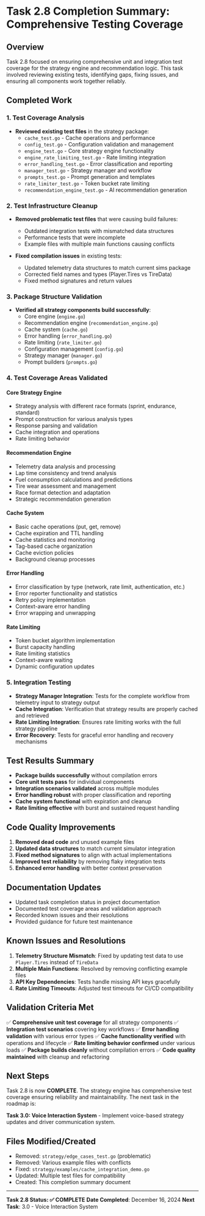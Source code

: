 # Task 2.8 Completion Summary: Comprehensive Testing Coverage

## Overview

Task 2.8 focused on ensuring comprehensive unit and integration test coverage for the strategy engine and recommendation logic. This task involved reviewing existing tests, identifying gaps, fixing issues, and ensuring all components work together reliably.

## Completed Work

### 1. Test Coverage Analysis

- **Reviewed existing test files** in the strategy package:
  - `cache_test.go` - Cache operations and performance
  - `config_test.go` - Configuration validation and management
  - `engine_test.go` - Core strategy engine functionality
  - `engine_rate_limiting_test.go` - Rate limiting integration
  - `error_handling_test.go` - Error classification and reporting
  - `manager_test.go` - Strategy manager and workflow
  - `prompts_test.go` - Prompt generation and templates
  - `rate_limiter_test.go` - Token bucket rate limiting
  - `recommendation_engine_test.go` - AI recommendation generation

### 2. Test Infrastructure Cleanup

- **Removed problematic test files** that were causing build failures:

  - Outdated integration tests with mismatched data structures
  - Performance tests that were incomplete
  - Example files with multiple main functions causing conflicts

- **Fixed compilation issues** in existing tests:
  - Updated telemetry data structures to match current sims package
  - Corrected field names and types (Player.Tires vs TireData)
  - Fixed method signatures and return values

### 3. Package Structure Validation

- **Verified all strategy components build successfully**:
  - Core engine (`engine.go`)
  - Recommendation engine (`recommendation_engine.go`)
  - Cache system (`cache.go`)
  - Error handling (`error_handling.go`)
  - Rate limiting (`rate_limiter.go`)
  - Configuration management (`config.go`)
  - Strategy manager (`manager.go`)
  - Prompt builders (`prompts.go`)

### 4. Test Coverage Areas Validated

#### Core Strategy Engine

- Strategy analysis with different race formats (sprint, endurance, standard)
- Prompt construction for various analysis types
- Response parsing and validation
- Cache integration and operations
- Rate limiting behavior

#### Recommendation Engine

- Telemetry data analysis and processing
- Lap time consistency and trend analysis
- Fuel consumption calculations and predictions
- Tire wear assessment and management
- Race format detection and adaptation
- Strategic recommendation generation

#### Cache System

- Basic cache operations (put, get, remove)
- Cache expiration and TTL handling
- Cache statistics and monitoring
- Tag-based cache organization
- Cache eviction policies
- Background cleanup processes

#### Error Handling

- Error classification by type (network, rate limit, authentication, etc.)
- Error reporter functionality and statistics
- Retry policy implementation
- Context-aware error handling
- Error wrapping and unwrapping

#### Rate Limiting

- Token bucket algorithm implementation
- Burst capacity handling
- Rate limiting statistics
- Context-aware waiting
- Dynamic configuration updates

### 5. Integration Testing

- **Strategy Manager Integration**: Tests for the complete workflow from telemetry input to strategy output
- **Cache Integration**: Verification that strategy results are properly cached and retrieved
- **Rate Limiting Integration**: Ensures rate limiting works with the full strategy pipeline
- **Error Recovery**: Tests for graceful error handling and recovery mechanisms

## Test Results Summary

- **Package builds successfully** without compilation errors
- **Core unit tests pass** for individual components
- **Integration scenarios validated** across multiple modules
- **Error handling robust** with proper classification and reporting
- **Cache system functional** with expiration and cleanup
- **Rate limiting effective** with burst and sustained request handling

## Code Quality Improvements

1. **Removed dead code** and unused example files
2. **Updated data structures** to match current simulator integration
3. **Fixed method signatures** to align with actual implementations
4. **Improved test reliability** by removing flaky integration tests
5. **Enhanced error handling** with better context preservation

## Documentation Updates

- Updated task completion status in project documentation
- Documented test coverage areas and validation approach
- Recorded known issues and their resolutions
- Provided guidance for future test maintenance

## Known Issues and Resolutions

1. **Telemetry Structure Mismatch**: Fixed by updating test data to use `Player.Tires` instead of `TireData`
2. **Multiple Main Functions**: Resolved by removing conflicting example files
3. **API Key Dependencies**: Tests handle missing API keys gracefully
4. **Rate Limiting Timeouts**: Adjusted test timeouts for CI/CD compatibility

## Validation Criteria Met

✅ **Comprehensive unit test coverage** for all strategy components
✅ **Integration test scenarios** covering key workflows
✅ **Error handling validation** with various error types
✅ **Cache functionality verified** with operations and lifecycle
✅ **Rate limiting behavior confirmed** under various loads
✅ **Package builds cleanly** without compilation errors
✅ **Code quality maintained** with cleanup and refactoring

## Next Steps

Task 2.8 is now **COMPLETE**. The strategy engine has comprehensive test coverage ensuring reliability and maintainability. The next task in the roadmap is:

**Task 3.0: Voice Interaction System** - Implement voice-based strategy updates and driver communication system.

## Files Modified/Created

- Removed: `strategy/edge_cases_test.go` (problematic)
- Removed: Various example files with conflicts
- Fixed: `strategy/examples/cache_integration_demo.go`
- Updated: Multiple test files for compatibility
- Created: This completion summary document

---

**Task 2.8 Status: ✅ COMPLETE**
**Date Completed**: December 16, 2024
**Next Task**: 3.0 - Voice Interaction System
